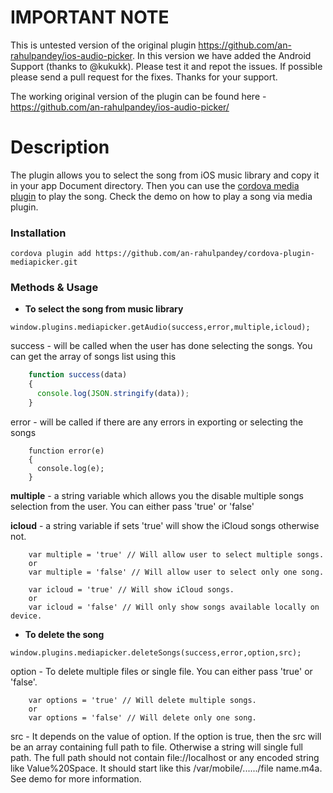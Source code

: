 
# IMPORTANT NOTE

This is untested version of the original plugin https://github.com/an-rahulpandey/ios-audio-picker. In this version we have added the Android Support (thanks to @kukukk). Please test it and repot the issues. If possible please send a pull request for the fixes. Thanks for your support.

The working original version of the plugin can be found here - https://github.com/an-rahulpandey/ios-audio-picker/

# Description

The plugin allows you to select the song from iOS music library and copy it in your app Document directory. Then you can use the [cordova media plugin](https://github.com/apache/cordova-plugin-media) to play the song. Check the demo on how to play a song via media plugin.

### Installation

    cordova plugin add https://github.com/an-rahulpandey/cordova-plugin-mediapicker.git

### Methods & Usage

- **To select the song from music library**


````
window.plugins.mediapicker.getAudio(success,error,multiple,icloud);
````

  success - will be called when the user has done selecting the songs. You can get the array of songs list using this
````javascript
    function success(data)
    {
      console.log(JSON.stringify(data));
    }
````  
 error - will be called if there are any errors in exporting or selecting the songs
````
    function error(e)
    {
      console.log(e);
    }
````  
**multiple** - a string variable which allows you the disable multiple songs selection from the user. You can either pass 'true' or 'false'
 
**icloud** - a string variable if sets 'true' will show the iCloud songs otherwise not.
````
    var multiple = 'true' // Will allow user to select multiple songs.
    or
    var multiple = 'false' // Will allow user to select only one song.
    
    var icloud = 'true' // Will show iCloud songs.
    or
    var icloud = 'false' // Will only show songs available locally on device.
````

- **To delete the song**

````
window.plugins.mediapicker.deleteSongs(success,error,option,src);
````


 option - To delete multiple files or single file. You can either pass 'true' or 'false'.
````
    var options = 'true' // Will delete multiple songs.
    or
    var options = 'false' // Will delete only one song.
````
  
  src - It depends on the value of option. If the option is true, then the src will be an array containing full path to file. Otherwise a string will single full path. The full path should not contain file://localhost or any encoded string like Value%20Space. It should start like this /var/mobile/....../file name.m4a. See demo for more information.
